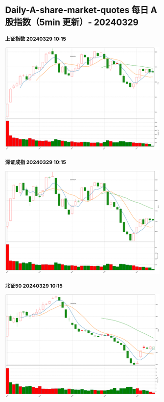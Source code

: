 
# Daily-A-share-market-quotes 每日 A 股指数（5min 更新）- 20240329

### 上证指数 20240329 10:15
![](./fig/2024/3/20240329-sh000001.png)

### 深证成指 20240329 10:15
![](./fig/2024/3/20240329-sz399001.png)

### 北证50 20240329 10:15
![](./fig/2024/3/20240329-bj899050.png)
